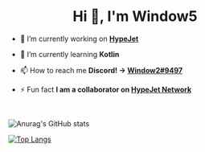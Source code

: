 <h1 align="center">Hi 👋, I'm Window5</h1>

- 🔭 I’m currently working on **[HypeJet](https://github.com/HypeJet)**

- 🌱 I’m currently learning **Kotlin**

- 📫 How to reach me **Discord! -> [Window2#9497](https://discord.com/users/953369091975024735)**

- ⚡ Fun fact **I am a collaborator on [HypeJet Network](https://github.com/HypeJet)**

</p>

<br>

![Anurag's GitHub stats](https://github-readme-stats.vercel.app/api?username=Window5000&count_private=true&include_all_commits=true)

[![Top Langs](https://github-readme-stats.vercel.app/api/top-langs/?username=Window5000&layout=compact&langs_count=8&exclude_repo=window5000.github.io)](https://github.com/anuraghazra/github-readme-stats)
